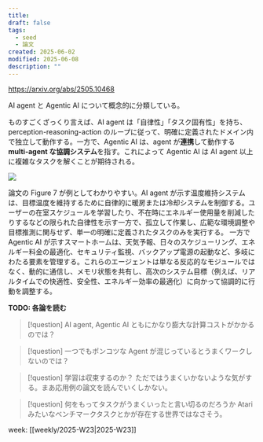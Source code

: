 ```yaml
---
title:
draft: false
tags:
  - seed
  - 論文
created: 2025-06-02
modified: 2025-06-08
description: ""
---
```

https://arxiv.org/abs/2505.10468

AI agent と Agentic AI について概念的に分類している。

ものすごくざっくり言えば、AI agent は「自律性」「タスク固有性」を持ち、perception-reasoning-action のループに従って、明確に定義されたドメイン内で独立して動作する。一方で、Agentic AI は、agent が**連携**して動作する **multi-agent な協調システム**を指す。これによって Agentic AI は AI agent 以上に複雑なタスクを解くことが期待される。

![](https://paper-assets.alphaxiv.org/figures/2505.10468/x5.png)

論文の Figure 7 が例としてわかりやすい。AI agent が示す温度維持システムは、目標温度を維持するために自律的に暖房または冷却システムを制御する。ユーザーの在室スケジュールを学習したり、不在時にエネルギー使用量を削減したりするなどの限られた自律性を示す一方で、孤立して作業し、広範な環境調整や目標推測に関与せず、単一の明確に定義されたタスクのみを実行する。
一方で Agentic AI が示すスマートホームは、天気予報、日々のスケジューリング、エネルギー料金の最適化、セキュリティ監視、バックアップ電源の起動など、多岐にわたる要素を管理する。これらのエージェントは単なる反応的なモジュールではなく、動的に通信し、メモリ状態を共有し、高次のシステム目標（例えば、リアルタイムでの快適性、安全性、エネルギー効率の最適化）に向かって協調的に行動を調整する。

**TODO: 各論を読む**

> [!question] AI agent, Agentic AI ともにかなり膨大な計算コストがかかるのでは？

> [!question] 一つでもポンコツな Agent が混じっているとうまくワークしないのでは？

> [!question] 学習は収束するのか？
> ただではうまくいかないような気がする。まあ応用例の論文を読んでいくしかない。

> [!question] 何をもってタスクがうまくいったと言い切るのだろうか
> Atari みたいなベンチマークタスクとかが存在する世界ではなさそう。

week: [[weekly/2025-W23|2025-W23]]
